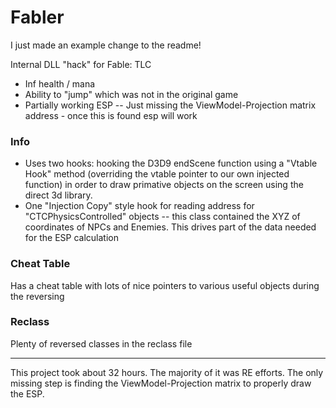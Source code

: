 # Fabler

I just made an example change to the readme!

Internal DLL "hack" for Fable: TLC

- Inf health / mana
- Ability to "jump" which was not in the original game
- Partially working ESP -- Just missing the ViewModel-Projection matrix address - once this is found esp will work

### Info
- Uses two hooks: hooking the D3D9 endScene function using a "Vtable Hook" method (overriding the vtable pointer to our own injected function) in order to draw primative objects on the screen using the direct 3d library.
- One "Injection Copy" style hook for reading address for "CTCPhysicsControlled" objects -- this class contained the XYZ of coordinates of NPCs and Enemies. This drives part of the data needed for the ESP calculation


### Cheat Table
Has a cheat table with lots of nice pointers to various useful objects during the reversing

### Reclass
Plenty of reversed classes in the reclass file

______________

This project took about 32 hours. The majority of it was RE efforts. The only missing step is finding the ViewModel-Projection matrix to properly draw the ESP.

